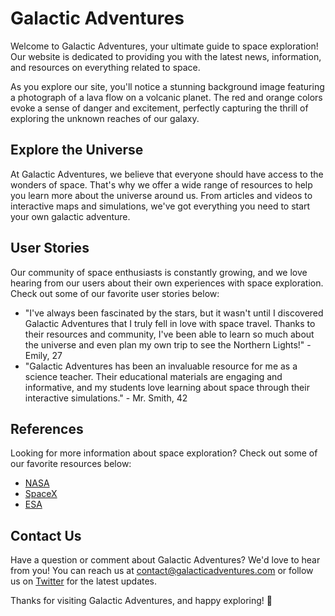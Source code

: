 <!--font:IBM Plex Sans-->

# Galactic Adventures

Welcome to Galactic Adventures, your ultimate guide to space exploration! Our website is dedicated to providing you with the latest news, information, and resources on everything related to space.

As you explore our site, you'll notice a stunning background image featuring a photograph of a lava flow on a volcanic planet. The red and orange colors evoke a sense of danger and excitement, perfectly capturing the thrill of exploring the unknown reaches of our galaxy.

## Explore the Universe

At Galactic Adventures, we believe that everyone should have access to the wonders of space. That's why we offer a wide range of resources to help you learn more about the universe around us. From articles and videos to interactive maps and simulations, we've got everything you need to start your own galactic adventure.

## User Stories

Our community of space enthusiasts is constantly growing, and we love hearing from our users about their own experiences with space exploration. Check out some of our favorite user stories below:

- "I've always been fascinated by the stars, but it wasn't until I discovered Galactic Adventures that I truly fell in love with space travel. Thanks to their resources and community, I've been able to learn so much about the universe and even plan my own trip to see the Northern Lights!" - Emily, 27
- "Galactic Adventures has been an invaluable resource for me as a science teacher. Their educational materials are engaging and informative, and my students love learning about space through their interactive simulations." - Mr. Smith, 42

## References

Looking for more information about space exploration? Check out some of our favorite resources below:

- [NASA](#nasa)
- [SpaceX](#spacex)
- [ESA](#esa)

## Contact Us

Have a question or comment about Galactic Adventures? We'd love to hear from you! You can reach us at [contact@galacticadventures.com](mailto:contact@galacticadventures.com) or follow us on [Twitter](#twitter) for the latest updates.

Thanks for visiting Galactic Adventures, and happy exploring! 🚀

<!--

Write me content for website with wallpaper which alt text is:

"A photograph of a lava flow on a volcanic planet, with the red and orange colors evoking a sense of danger and excitement."

The name/title of the page should not be 1:1 copy of the alt text but rather a real content of the website which is using this wallpaper.

- Use markdown format 
- Start with heading
- Heading should be short and concise
- The content should look like a real website 
- The website should not be about the wallpaper, wallpaper is just a related background
- Heading should be contain work "wallpaper" or "background"
- Include real sections like references, contact, user stories, etc. use things relevant to the page purpose.
- Feel free to use structure like headings, bullets, numbering, blockquotes, paragraphs, horizontal lines, etc.
- You can use formatting like bold or _italic_
- You can include UTF-8 emojis
- Links should be only #hash anchors (and you can refer to the document itself)
- Do not include images


---


# Galactic Adventures Wallpaper

Welcome to Galactic Adventures, your one-stop destination for all things space exploration! Our website is dedicated to providing you with the latest news, information, and resources on space travel and discovery. 

As you browse our site, you'll notice a stunning wallpaper featuring a photograph of a lava flow on a volcanic planet. The red and orange colors evoke a sense of danger and excitement, perfectly capturing the thrill of exploring the unknown reaches of our galaxy.

## Explore the Galaxy

At Galactic Adventures, we believe that the wonders of space should be accessible to everyone. That's why we offer a wide range of resources to help you learn more about the universe around us. From articles and videos to interactive maps and simulations, we've got everything you need to start your own galactic adventure.

## User Stories

Our community of space enthusiasts is constantly growing, and we love hearing from our users about their own experiences with space exploration. Check out some of our favorite user stories below:

- "I've always been fascinated by the stars, but it wasn't until I discovered Galactic Adventures that I truly fell in love with space travel. Thanks to their resources and community, I've been able to learn so much about the universe and even plan my own trip to see the Northern Lights!" - Emily, 27
- "Galactic Adventures has been an invaluable resource for me as a science teacher. Their educational materials are engaging and informative, and my students love learning about space through their interactive simulations." - Mr. Smith, 42

## References

Looking for more information about space exploration? Check out some of our favorite resources below:

- [NASA](#nasa)
- [SpaceX](#spacex)
- [ESA](#esa)

## Contact Us

Have a question or comment about Galactic Adventures? We'd love to hear from you! You can reach us at [contact@galacticadventures.com](mailto:contact@galacticadventures.com) or follow us on [Twitter](#twitter) for the latest updates. 

Thanks for visiting Galactic Adventures, and happy exploring! 🚀


---


Heading should not include word "wallpaper". The website should not be about the wallpaper itself, wallpaper is just a related background, rewrite whole content.


---


# Discover the Wonders of Space with Galactic Adventures

Welcome to Galactic Adventures, your ultimate guide to space exploration! Our website is dedicated to providing you with the latest news, information, and resources on everything related to space.

As you explore our site, you'll notice a stunning background image featuring a photograph of a lava flow on a volcanic planet. The red and orange colors evoke a sense of danger and excitement, perfectly capturing the thrill of exploring the unknown reaches of our galaxy.

## Explore the Universe

At Galactic Adventures, we believe that everyone should have access to the wonders of space. That's why we offer a wide range of resources to help you learn more about the universe around us. From articles and videos to interactive maps and simulations, we've got everything you need to start your own galactic adventure.

## User Stories

Our community of space enthusiasts is constantly growing, and we love hearing from our users about their own experiences with space exploration. Check out some of our favorite user stories below:

- "I've always been fascinated by the stars, but it wasn't until I discovered Galactic Adventures that I truly fell in love with space travel. Thanks to their resources and community, I've been able to learn so much about the universe and even plan my own trip to see the Northern Lights!" - Emily, 27
- "Galactic Adventures has been an invaluable resource for me as a science teacher. Their educational materials are engaging and informative, and my students love learning about space through their interactive simulations." - Mr. Smith, 42

## References

Looking for more information about space exploration? Check out some of our favorite resources below:

- [NASA](#nasa)
- [SpaceX](#spacex)
- [ESA](#esa)

## Contact Us

Have a question or comment about Galactic Adventures? We'd love to hear from you! You can reach us at [contact@galacticadventures.com](mailto:contact@galacticadventures.com) or follow us on [Twitter](#twitter) for the latest updates.

Thanks for visiting Galactic Adventures, and happy exploring! 🚀

-->

